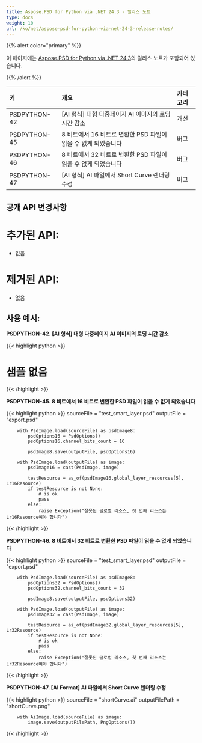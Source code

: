 ```yaml
---
title: Aspose.PSD for Python via .NET 24.3 - 릴리스 노트
type: docs
weight: 10
url: /ko/net/aspose-psd-for-python-via-net-24-3-release-notes/
---
```


{{% alert color="primary" %}}

이 페이지에는 [Aspose.PSD for Python via .NET 24.3](https://pypi.org/project/aspose-psd/)의 릴리스 노트가 포함되어 있습니다.

{{% /alert %}}

| **키**      | **개요**                                                          | **카테고리**|
|:-------------|:---------------------------------------------------------------------|:------------|
| PSDPYTHON-42 | [AI 형식] 대형 다중페이지 AI 이미지의 로딩 시간 감소         | 개선 |
| PSDPYTHON-45 | 8 비트에서 16 비트로 변환한 PSD 파일이 읽을 수 없게 되었습니다 |     버그     |
| PSDPYTHON-46 | 8 비트에서 32 비트로 변환한 PSD 파일이 읽을 수 없게 되었습니다 |     버그     |
| PSDPYTHON-47 | [AI 형식] AI 파일에서 Short Curve 렌더링 수정                 |     버그     |



## **공개 API 변경사항**
# **추가된 API:**
- 없음

# **제거된 API:**
- 없음


## **사용 예시:**

**PSDPYTHON-42. [AI 형식] 대형 다중페이지 AI 이미지의 로딩 시간 감소**

{{< highlight python >}}
   # 샘플 없음
{{< /highlight >}}

**PSDPYTHON-45. 8 비트에서 16 비트로 변환한 PSD 파일이 읽을 수 없게 되었습니다**

{{< highlight python >}}
        sourceFile = "test_smart_layer.psd"
        outputFile = "export.psd"

        with PsdImage.load(sourceFile) as psdImage8:
            psdOptions16 = PsdOptions()
            psdOptions16.channel_bits_count = 16

            psdImage8.save(outputFile, psdOptions16)

        with PsdImage.load(outputFile) as image:
            psdImage16 = cast(PsdImage, image)

            testResource = as_of(psdImage16.global_layer_resources[5], Lr16Resource)
            if testResource is not None:
                # is ok
                pass
            else:
                raise Exception("잘못된 글로벌 리소스, 첫 번째 리소스는 Lr16Resource여야 합니다")
{{< /highlight >}}

**PSDPYTHON-46. 8 비트에서 32 비트로 변환한 PSD 파일이 읽을 수 없게 되었습니다**


{{< highlight python >}}
        sourceFile = "test_smart_layer.psd"
        outputFile = "export.psd"

        with PsdImage.load(sourceFile) as psdImage8:
            psdOptions32 = PsdOptions()
            psdOptions32.channel_bits_count = 32

            psdImage8.save(outputFile, psdOptions32)

        with PsdImage.load(outputFile) as image:
            psdImage32 = cast(PsdImage, image)

            testResource = as_of(psdImage32.global_layer_resources[5], Lr32Resource)
            if testResource is not None:
                # is ok
                pass
            else:
                raise Exception("잘못된 글로벌 리소스, 첫 번째 리소스는 Lr32Resource여야 합니다")
{{< /highlight >}}

**PSDPYTHON-47. [AI Format] AI 파일에서 Short Curve 렌더링 수정**

{{< highlight python >}}
        sourceFile = "shortCurve.ai"
        outputFilePath = "shortCurve.png"

        with AiImage.load(sourceFile) as image:
            image.save(outputFilePath, PngOptions())
{{< /highlight >}}
